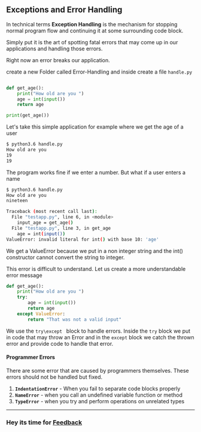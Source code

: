 ## Exceptions and Error Handling

In technical terms **Exception Handling**  is the mechanism for stopping normal program flow and continuing it at some surrounding code block.

Simply put it is the art of spotting fatal errors that may come up in our applications and handling those errors.

Right now an error breaks our application.

create a new Folder called Error-Handling  and inside create a file `handle.py`

```python

def get_age():
	print("How old are you ")
	age = int(input())
	return age

print(get_age())

```

Let's take this simple application for example where we get the age of a user

```bash
$ python3.6 handle.py
How old are you
19
19
```
The program works fine if we enter a number. But what if a user enters a name

```bash
$ python3.6 handle.py
How old are you
nineteen

Traceback (most recent call last):
  File "testapp.py", line 6, in <module>
    input_age = get_age()
  File "testapp.py", line 3, in get_age
    age = int(input())
ValueError: invalid literal for int() with base 10: 'age'

```
We get a ValueError  because we put in a non integer string and the int() constructor cannot convert the string to integer.

This error is difficult to understand. Let us create a more understandable error message

```python
def get_age():
    print("How old are you ")
    try:
        age = int(input())
        return age
    except ValueError:
        return "That was not a valid input"
```

We use the `try\except ` block to handle errors. Inside the `try` block we  put in code that may throw an Error and in the `except` block we catch the thrown error and provide code to handle that error.

#### Programmer Errors

There are some error that are caused by programmers themselves. These errors should not be handled but fixed.

1. **`IndentationError`** - When you fail to separate code blocks properly
2. **`NameError`** - when you call an undefined variable function or method
3. **`TypeError`** - when you try and perform operations on unrelated types

---

### Hey its time for  [Feedback](https://goo.gl/forms/f7C8z6fAq459Oofj2)
